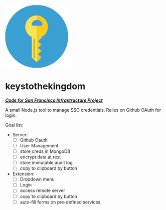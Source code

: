 <img src="/k2k.png" width="200" />

# keystothekingdom

***[Code for San Francisco Infrastructure Project](http://codeforsanfrancisco.org/infrastructure)***

A small Node.js tool to manage SSO credentials. Relies on Github OAuth for login.

Goal list:

- Server:
  - [ ] Github Oauth
  - [ ] User Management
  - [ ] store creds in MongoDB
  - [ ] encrypt data at rest
  - [ ] store immutable audit log
  - [ ] copy to clipboard by button
- Extension:
  - [ ] Dropdown menu
  - [ ] Login
  - [ ] access remote server
  - [ ] copy to clipboard by button
  - [ ] auto-fill forms on pre-defined services
